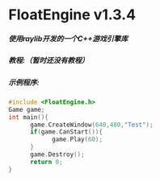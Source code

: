 # FloatEngine v1.3.4
##### 使用raylib开发的一个C++游戏引擎库
##### 教程:（暂时还没有教程）
##### 示例程序:
```c++
#include <FloatEngine.h>
Game game;
int main(){
      game.CreateWindow(640,480,"Test");
      if(game.CanStart()){
            game.Play(60);
      }
      game.Destroy();
      return 0;
}
```
